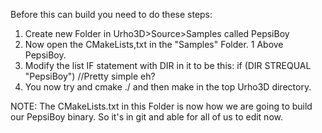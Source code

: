 Before this can build you need to do these steps:

1. Create new Folder in Urho3D>Source>Samples called PepsiBoy
2. Now open the CMakeLists,txt in the "Samples" Folder. 1 Above PepsiBoy.
3. Modify the list IF statement with DIR in it to be this:
    if (DIR STREQUAL "PepsiBoy") //Pretty simple eh?
4. You now try and cmake ./ and then make in the top Urho3D directory.

NOTE: The CMakeLists.txt in this Folder is now how we are going to build our PepsiBoy
      binary. So it's in git and able for all of us to edit now.

